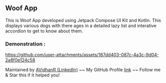 ## Woof App

This is Woof App developed using Jetpack Compose UI Kit and Kotlin. This displays various dogs with there ages in a detailed lazy list and interative accordion to get to know about them.

### Demonstration : 

https://github.com/user-attachments/assets/187dd403-087c-4a3c-9d04-2a8f0e124c58

Maintained by [AVidhanR (LinkedIn)](https://linkedin.com/in/AVidhanR) ~~ My GitHub Profile [link](https://github.com/AVidhanR) ~~ Follow me & Star this if it helped you!

